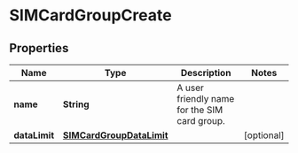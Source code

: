 

# SIMCardGroupCreate


## Properties

| Name | Type | Description | Notes |
|------------ | ------------- | ------------- | -------------|
|**name** | **String** | A user friendly name for the SIM card group. |  |
|**dataLimit** | [**SIMCardGroupDataLimit**](SIMCardGroupDataLimit.md) |  |  [optional] |



